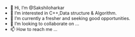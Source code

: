- 👋 Hi, I’m @Sakshiloharkar
- 👀 I’m interested in C++,Data structure & Algorithm.
- 🌱 I’m currently a fresher and seeking good opportunities.
- 💞️ I’m looking to collaborate on ...
- 📫 How to reach me ...

<!---
Sakshiloharkar/Sakshiloharkar is a ✨ special ✨ repository because its `README.md` (this file) appears on your GitHub profile.
You can click the Preview link to take a look at your changes.
--->
